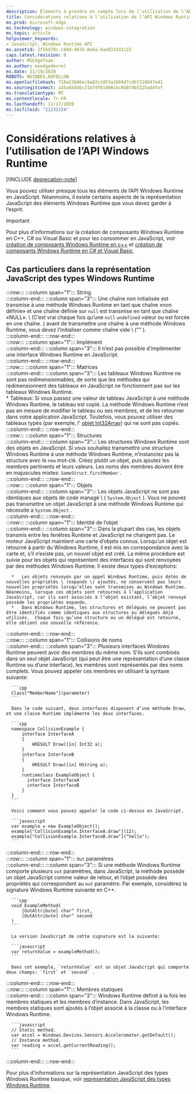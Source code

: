 ```yaml
---
description: Éléments à prendre en compte lors de l’utilisation de l’API Windows Runtime.
title: Considérations relatives à l’utilisation de l’API Windows Runtime
ms.prod: microsoft-edge
ms.technology: windows-integration
ms.topic: article
helpviewer_keywords:
- JavaScript, Windows Runtime API
ms.assetid: 2f56d70c-c80d-4876-8e6a-8ae031d31c22
caps.latest.revision: 8
author: MSEdgeTeam
ms.author: msedgedevrel
ms.date: 11/19/2020
ROBOTS: NOINDEX,NOFOLLOW
ms.openlocfilehash: 718a23646ec9a82c1d53a2669d7cdbf218647e41
ms.sourcegitcommit: a35a6b5bbc21b7df61d08cbc6b074b5325ad4fef
ms.translationtype: MT
ms.contentlocale: fr-FR
ms.lasthandoff: 12/17/2020
ms.locfileid: "11233154"
---
```

# Considérations relatives à l’utilisation de l’API Windows Runtime  

[!INCLUDE [deprecation-note](../includes/legacy-edge-note.md)]  

Vous pouvez utiliser presque tous les éléments de l’API Windows Runtime en JavaScript.  Néanmoins, il existe certains aspects de la représentation JavaScript des éléments Windows Runtime que vous devez garder à l’esprit.  

> [!IMPORTANT]
> Pour plus d’informations sur la création de composants Windows Runtime en C++, C# ou Visual Basic et pour les consommer en JavaScript, voir [création de composants Windows Runtime en c++][WindowsUwpComponentsCreatingCpp] et [création de composants Windows Runtime en C# et Visual Basic][WindowsUwpComponentsCreatingCsharpVb].  

## Cas particuliers dans la représentation JavaScript des types Windows Runtime  

:::row:::
   :::column span="1":::
      String  
   :::column-end:::
   :::column span="3":::
      Une chaîne non initialisée est transmise à une méthode Windows Runtime en tant que chaîne «non définie» et une chaîne définie sur `null` est transmise en tant que chaîne «NULL».  \ (C’est vrai chaque fois qu’une `null` `undefined` valeur ou est forcée en une chaîne. \) avant de transmettre une chaîne à une méthode Windows Runtime, vous devez l’initialiser comme chaîne vide \ ("" \).  
   :::column-end:::
:::row-end:::  
:::row:::
   :::column span="1":::
      Implément  
   :::column-end:::
   :::column span="3":::
      Il n’est pas possible d’implémenter une interface Windows Runtime en JavaScript.  
   :::column-end:::
:::row-end:::  
:::row:::
   :::column span="1":::
      Matrices  
   :::column-end:::
   :::column span="3":::
      Les tableaux Windows Runtime ne sont pas redimensionnables, de sorte que les méthodes qui redimensionnent des tableaux en JavaScript ne fonctionnent pas sur les tableaux Windows Runtime.  
      *   Tableaux: Si vous passez une valeur de tableau JavaScript à une méthode Windows Runtime, le tableau est copié.  La méthode Windows Runtime n’est pas en mesure de modifier le tableau ou ses membres, et de les retourner dans votre application JavaScript.  Toutefois, vous pouvez utiliser des tableaux typés (par exemple, l' [objet Int32Array][MDNInt32array]\) qui ne sont pas copiés.  
   :::column-end:::
:::row-end:::  
:::row:::
   :::column span="1":::
      Structures  
   :::column-end:::
   :::column span="3":::
      Les structures Windows Runtime sont des objets en JavaScript.  Si vous souhaitez transmettre une structure Windows Runtime à une méthode Windows Runtime, n’instanciez pas la structure avec le `new` mot-clé.  Créez plutôt un objet, puis ajoutez les membres pertinents et leurs valeurs.  Les noms des membres doivent être en majuscules mixtes: `SomeStruct.firstMember` .  
   :::column-end:::
:::row-end:::  
:::row:::
   :::column span="1":::
      Objets  
   :::column-end:::
   :::column span="3":::
      Les objets JavaScript ne sont pas identiques aux objets de code managé \ ( `System.Object` \).  Vous ne pouvez pas transmettre un objet JavaScript à une méthode Windows Runtime qui nécessite a `System.Object` .  
   :::column-end:::
:::row-end:::  
:::row:::
   :::column span="1":::
      Identité de l’objet  
   :::column-end:::
   :::column span="3":::
      Dans la plupart des cas, les objets transmis entre les fenêtres Runtime et JavaScript ne changent pas.  Le moteur JavaScript maintient une carte d’objets connus.  Lorsqu’un objet est retourné à partir du Windows Runtime, il est mis en correspondance avec la carte et, s’il n’existe pas, un nouvel objet est créé.  La même procédure est suivie pour les objets qui représentent des interfaces qui sont renvoyées par des méthodes Windows Runtime.  Il existe deux types d’exceptions:  
      
      *   Les objets renvoyés par un appel Windows Runtime, puis dotés de nouvelles propriétés \ (expando \) ajoutés, ne conservent pas leurs nouvelles propriétés lorsqu’elles sont transmises au Windows Runtime.  Néanmoins, lorsque ces objets sont retournés à l’application JavaScript, car ils sont associés à l’objet existant, l’objet renvoyé possède les propriétés expando.  
      *   Dans Windows Runtime, les structures et délégués ne peuvent pas être identifiés comme identiques aux structures ou délégués déjà utilisés.  Chaque fois qu’une structure ou un délégué est retourné, elle obtient une nouvelle référence.  
   :::column-end:::
:::row-end:::  
:::row:::
   :::column span="1":::
      Collisions de noms  
   :::column-end:::
   :::column span="3":::
      Plusieurs interfaces Windows Runtime peuvent avoir des membres du même nom.  S’ils sont combinés dans un seul objet JavaScript (qui peut être une représentation d’une classe Runtime ou d’une interface), les membres sont représentés par des noms complets.  Vous pouvez appeler ces membres en utilisant la syntaxe suivante:  
      
      ```cpp
      Class["MemberName"](parameter)
      ```  
      
      Dans le code suivant, deux interfaces disposent d’une méthode Draw, et une classe Runtime implémente les deux interfaces.  
      
      ```cpp
      namespace CollisionExample {
          interface InterfaceA
          {
              HRESULT Draw([in] Int32 a);
          }
          interface InterfaceB
          {
              HRESULT Draw([in] HString a);
          }
          runtimeclass ExampleObject {
            interface InterfaceA
            interface InterfaceB
          }
      }
      ```  
      
      Voici comment vous pouvez appeler le code ci-dessus en JavaScript.  
      
      ```javascript
      var example = new ExampleObject();
      example["CollisionExample.InterfaceA.draw"](12);
      example["CollisionExample.InterfaceB.draw"]("hello");
      ```  
   :::column-end:::
:::row-end:::  
:::row:::
   :::column span="1":::
      `Out` paramètres  
   :::column-end:::
   :::column span="3":::
      Si une méthode Windows Runtime comporte plusieurs `out` paramètres, dans JavaScript, la méthode possède un objet JavaScript comme valeur de retour, et l’objet possède des propriétés qui correspondent au `out` paramètre.  Par exemple, considérez la signature Windows Runtime suivante en C++.  
      
      ```cpp
      void ExampleMethod(
          [OutAttribute] char^ first,
          [OutAttribute] char^ second
      )
      ```  
      
      La version JavaScript de cette signature est la suivante:  
      
      ```javascript
      var returnValue = exampleMethod();
      ```  
      
      Dans cet exemple, `returnValue` est un objet JavaScript qui comporte deux champs: `first` et `second` .  
   :::column-end:::
:::row-end:::  
:::row:::
   :::column span="1":::
      Membres statiques  
   :::column-end:::
   :::column span="3":::
      Windows Runtime définit à la fois les membres statiques et les membres d’instance.  Dans JavaScript, les membres statiques sont ajoutés à l’objet associé à la classe ou à l’interface Windows Runtime.  
      
      ```javascript
      // Static method.
      var accel = Windows.Devices.Sensors.Accelerometer.getDefault();
      // Instance method.
      var reading = accel.getCurrentReading();
      ```  
   :::column-end:::
:::row-end:::  
    
Pour plus d’informations sur la représentation JavaScript des types Windows Runtime basique, voir [représentation JavaScript des types Windows Runtime][WindowsRuntimeJavascriptTypes].  

<!-- links -->  
 
[WindowsRuntimeJavascriptTypes]: ./javascript-representation-of-windows-runtime-types.md "Représentation JavaScript des types Windows Runtime | Documents Microsoft"

[WindowsUwpComponentsCreatingCpp]: /windows/uwp/winrt-components/creating-windows-runtime-components-in-cpp "Composants Windows Runtime avec C++/CX | Documents Microsoft"  
[WindowsUwpComponentsCreatingCsharpVb]: /windows/uwp/winrt-components/creating-windows-runtime-components-in-csharp-and-visual-basic "Composants Windows Runtime avec C# et Visual Basic | Documents Microsoft"  

[MDNInt32array]: https://developer.mozilla.org/docs/Web/JavaScript/Reference/Global_Objects/Int32Array "Int32Array | MDN"  
